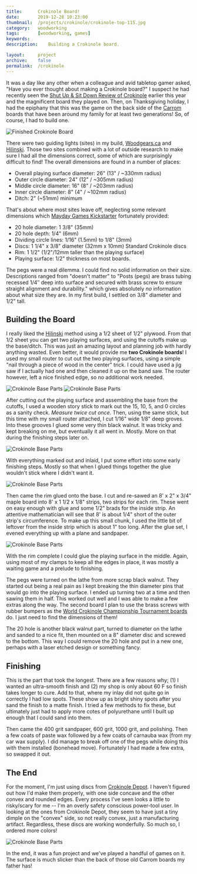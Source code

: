 ```yaml
---
title: 		Crokinole Board!
date: 		2019-12-28 10:23:00
thumbnail:	/projects/crokinole/crokinole-top-115.jpg
category:	woodworking
tags: 		[woodworking, games]
keywords:
description:    Building a Crokinole board.

layout:     project
archive:	false
permalink:  /crokinole
---
```

It was a day like any other when a colleague and avid tabletop gamer asked, "Have you ever thought about making a Crokinole board?" I suspect he had recently seen the [Shut Up & Sit Down Review of Crokinole](https://www.shutupandsitdown.com/videos/review-crokinole/) earlier this year and the magnificent board they played on. Then, on Thanksgiving holiday, I had the epiphany that this was the game on the back side of the [Carrom](https://carrom.com) boards that have been around my family for at least two generations! So, of course, I had to build one.

<!-- more -->

![Finished Crokinole Board]({{site.baseurl}}/assets/projects/crokinole/crokinole-complete.jpg)

There were two guiding lights (sites) in my build, [Woodgears.ca](https://www.woodgears.ca/crokinole/index.html) and [Hilinski](http://www.hilinski.net/woodgames/).  Those two sites combined with a lot of outside research to make sure I had all the dimensions correct, some of which are surprisingly difficult to find! The overall dimensions are found in a number of places:

* Overall playing surface diameter: 26" (13" / ~330mm radius)
* Outer circle diameter: 24" (12" / ~305mm radius)
* Middle circle diameter: 16" (8" / ~203mm radius)
* Inner circle diameter: 8" (4" / ~102mm radius)
* Ditch: 2" (~51mm) minimum

That's about where most sites leave off, neglecting some relevant dimensions which [Mayday Games Kickstarter](https://www.kickstarter.com/projects/maydaygames/2019-crokinole-board-2-4-player-maple-or-rosewood-season-2) fortunately provided:

* 20 hole diameter: 1 3/8" (35mm)
* 20 hole depth: 1/4" (6mm)
* Dividing circle lines: 1/16" (1.5mm) to 1/8" (3mm)
* Discs: 1 1/4" x 3/8" diameter (32mm x 10mm) Standard Crokinole discs
* Rim: 1 1/2" (1/2"/12mm taller than the playing surface)
* Playing surface: 1/2" thickness on most boards.

The pegs were a real dilemma. I could find no solid information on their size. Descriptions ranged from "doesn't matter" to "Posts (pegs) are brass tubing recessed 1/4″ deep into surface and secured with brass screw to ensure straight alignment and durability." which gives absolutely *no* information about what size they are. In my first build, I settled on 3/8" diameter and 1/2" tall.

## Building the Board

I really liked the [Hilinski](http://www.hilinski.net/woodgames/) method using a 1/2 sheet of 1/2" plywood. From that 1/2 sheet you can get two playing surfaces, and using the cutoffs make up the base/ditch. This was just an amazing layout and planning job with hardly anything wasted. Even better, it would provide me **two Crokinole boards**! I used my small router to cut out the two playing surfaces, using a simple "nail through a piece of wood in the center" trick. I could have used a jig saw if I actually had one and then cleaned it up on the band saw. The router however, left a nice finished edge, so no additional work needed.

![Crokinole Base Parts]({{site.baseurl}}/assets/projects/crokinole/crokinole-base.jpg)
![Crokinole Base Parts]({{site.baseurl}}/assets/projects/crokinole/crokinole-top-on-base.jpg)

After cutting out the playing surface and assembling the base from the cutoffs, I used a wooden story stick to mark out the 15, 10, 5, and 0 circles as a sanity check. *Measure twice cut once.* Then, using the same stick, but this time with my small router attached, I cut 1/16" wide 1/8" deep groves. Into these grooves I glued some very thin black walnut. It was tricky and kept breaking on me, but eventually it all went in. Mostly. More on that during the finishing steps later on.

![Crokinole Base Parts]({{site.baseurl}}/assets/projects/crokinole/crokinole-marking-out.jpg)

With everything marked out and inlaid, I put some effort into some early finishing steps. Mostly so that when I glued things together the glue wouldn't stick where I didn't want it.

![Crokinole Base Parts]({{site.baseurl}}/assets/projects/crokinole/crokinole-major-parts.jpg)

Then came the rim glued onto the base. I cut and re-sawed an 8' x 2" x 3/4" maple board into 8' x 1 1/2 x 1/8" strips, two strips for each rim. These went on easy enough with glue and some 1/2" brads for the inside strip. An attentive mathematician will see that 8' is about 1/4" short of the outer strip's circumference. To make up this small chunk, I used the little bit of leftover from the inside strip which is about 1" too long. After the glue set, I evened everything up with a plane and sandpaper.

![Crokinole Base Parts]({{site.baseurl}}/assets/projects/crokinole/crokinole-rim.jpg)

With the rim complete I could glue the playing surface in the middle. Again, using most of my clamps to keep all the edges in place, it was mostly a waiting game and a prelude to finishing.

The pegs were turned on the lathe from more scrap black walnut. They started out being a real pain as I kept breaking the thin diameter pins that would go into the playing surface. I ended up turning two at a time and then sawing them in half. This worked out well and I was able to make a few extras along the way. The second board I plan to use the brass screws with rubber bumpers as the [World Crokinole Championship Tournament boards](https://crokinole.ca/products/tournament-board) do. I just need to find the dimensions of them!

The 20 hole is another black walnut part, turned to diameter on the lathe and sanded to a nice fit, then mounted on a 8" diameter disc and screwed to the bottom. This way I could remove the 20 hole and put in a new one, perhaps with a laser etched design or something fancy.

## Finishing

This is the part that took the longest. There are a few reasons why; (1) I wanted an ultra-smooth finish and (2) my shop is only about 60 F so finish takes longer to cure. Add to that, where my inlay did not quite go in correctly I had low spots. These show up as bright shiny spots after you sand the finish to a matte finish. I tried a few methods to fix these, but ultimately just had to apply more cotes of polyurethane until I built up enough that I could sand into them.

Then came the 400 grit sandpaper, 600 grit, 1000 grit, and polishing. Then a few coats of paste wax followed by a few coats of carnauba wax (from my car wax supply). I did manage to break off one of the pegs while doing this with them installed (bonehead move). Fortunately I had made a few extra, so swapped it out.

## The End

For the moment, I'm just using discs from [Crokinole Depot](http://www.crokinoledepot.com). I haven't figured out how I'd make them properly, with one side concave and the other convex and rounded edges. Every process I've seen looks a little to risky/scary for me -- I'm an overly safety conscious power-tool user. In looking at the ones from Crokinole Depot, they seem to have just a tiny dimple on the "convex" side, so not really convex, just a manufacturing artifact. Regardless, these discs are working wonderfully. So much so, I ordered more colors!

![Crokinole Base Parts]({{site.baseurl}}/assets/projects/crokinole/crokinole-complete.jpg)

In the end, it was a fun project and we've played a handful of games on it. The surface is much slicker than the back of those old Carrom boards my father has!

